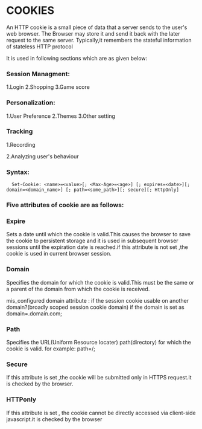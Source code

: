 COOKIES
===
An HTTP cookie is a small piece of data that a server sends to the user's web browser.
The Browser may store it and send it back with the later request to the same server.
Typically,it remembers the stateful information of stateless HTTP protocol

It is used in following sections which are as given below:
<h3>Session Managment:</h3>
1.Login
2.Shopping
3.Game score

<h3>Personalization:</h3>
1.User Preference
2.Themes
3.Other setting

<h3>Tracking</h3>
1.Recording

 2.Analyzing user's behaviour
 
<h3>Syntax:</h3>

      Set-Cookie: <name>=<value>[; <Max-Age>=<age>] [; expires=<date>][; domain=<domain_name>] [; path=<some_path>][; secure][; HttpOnly]

 <h3> Five attributes of cookie are as follows:</h3>
<h3>Expire</h3>
Sets a date until which the cookie is valid.This causes the browser to save the cookie to persistent storage and it is used in subsequent browser sessions until the expiration date is reached.if this attribute is not set ,the cookie is used in current browser session.

<h3>Domain</h3>
Specifies the domain for which the cookie is valid.This must be the same or a parent of the domain from which the cookie is received.

mis_configured domain attribute : if the session cookie usable on another domain?(broadly scoped session cookie domain)
if the domain is set as domain=.domain.com;

<h3>Path</h3>
Specifies the URL(Uniform Resource locater) path(directory) for which the cookie is valid.
for example: 
path=/;

<h3>Secure</h3>
If this attribute is set ,the cookie will be submitted only in HTTPS request.it is checked by the browser. 

<h3>HTTPonly</h3>

If this attribute is set , the cookie cannot be directly accessed via client-side javascript.it is checked by the browser

